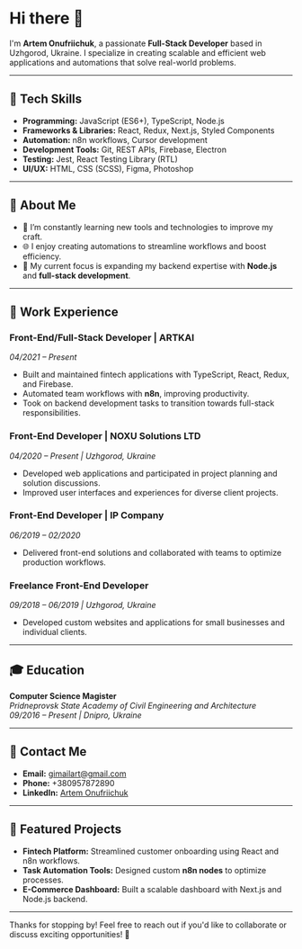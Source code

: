 # Hi there 👋

I'm **Artem Onufriichuk**, a passionate **Full-Stack Developer** based in Uzhgorod, Ukraine. I specialize in creating scalable and efficient web applications and automations that solve real-world problems.

---

## 🔧 Tech Skills

- **Programming:** JavaScript (ES6+), TypeScript, Node.js  
- **Frameworks & Libraries:** React, Redux, Next.js, Styled Components  
- **Automation:** n8n workflows, Cursor development  
- **Development Tools:** Git, REST APIs, Firebase, Electron  
- **Testing:** Jest, React Testing Library (RTL)  
- **UI/UX:** HTML, CSS (SCSS), Figma, Photoshop

---

## 🚀 About Me

- 🔄 I’m constantly learning new tools and technologies to improve my craft.
- 🌐 I enjoy creating automations to streamline workflows and boost efficiency.
- 🤖 My current focus is expanding my backend expertise with **Node.js** and **full-stack development**.

---

## 💼 Work Experience

### Front-End/Full-Stack Developer | ARTKAI  
*04/2021 – Present*  
- Built and maintained fintech applications with TypeScript, React, Redux, and Firebase.  
- Automated team workflows with **n8n**, improving productivity.  
- Took on backend development tasks to transition towards full-stack responsibilities.

### Front-End Developer | NOXU Solutions LTD  
*04/2020 – Present | Uzhgorod, Ukraine*  
- Developed web applications and participated in project planning and solution discussions.  
- Improved user interfaces and experiences for diverse client projects.

### Front-End Developer | IP Company  
*06/2019 – 02/2020*  
- Delivered front-end solutions and collaborated with teams to optimize production workflows.

### Freelance Front-End Developer  
*09/2018 – 06/2019 | Uzhgorod, Ukraine*  
- Developed custom websites and applications for small businesses and individual clients.

---

## 🎓 Education

**Computer Science Magister**  
_Pridneprovsk State Academy of Civil Engineering and Architecture_  
*09/2016 – Present | Dnipro, Ukraine*

---

## 📧 Contact Me

- **Email:** gimailart@gmail.com  
- **Phone:** +380957872890  
- **LinkedIn:** [Artem Onufriichuk](https://www.linkedin.com/in/%D0%B0%D1%80%D1%82%D0%B5%D0%BC-%D0%BE%D0%BD%D1%83%D1%84%D1%80%D0%B8%D1%87%D1%83%D0%BA-929a221a1)

---

## 🎨 Featured Projects

- **Fintech Platform:** Streamlined customer onboarding using React and n8n workflows.  
- **Task Automation Tools:** Designed custom **n8n nodes** to optimize processes.  
- **E-Commerce Dashboard:** Built a scalable dashboard with Next.js and Node.js backend.

---

Thanks for stopping by! Feel free to reach out if you'd like to collaborate or discuss exciting opportunities! 🎉

